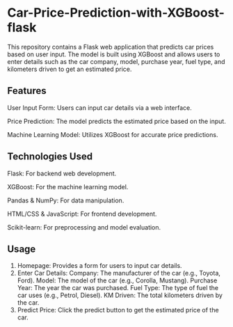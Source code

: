 # Car-Price-Prediction-with-XGBoost-flask
This repository contains a Flask web application that predicts car prices based on user input. The model is built using XGBoost and allows users to enter details such as the car company, model, purchase year, fuel type, and kilometers driven to get an estimated price.


## Features
User Input Form: Users can input car details via a web interface.


Price Prediction: The model predicts the estimated price based on the input.


Machine Learning Model: Utilizes XGBoost for accurate price predictions.



## Technologies Used
Flask: For backend web development.

XGBoost: For the machine learning model.

Pandas & NumPy: For data manipulation.

HTML/CSS & JavaScript: For frontend development.

Scikit-learn: For preprocessing and model evaluation.


## Usage
1. Homepage: Provides a form for users to input car details.
2.  Enter Car Details: 
  Company: The manufacturer of the car (e.g., Toyota, Ford).
  Model: The model of the car (e.g., Corolla, Mustang).
  Purchase Year: The year the car was purchased.
  Fuel Type: The type of fuel the car uses (e.g., Petrol, Diesel).
  KM Driven: The total kilometers driven by the car.
3. Predict Price: Click the predict button to get the estimated price of the car.
